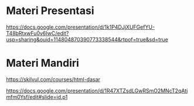 # Materi Presentasi

https://docs.google.com/presentation/d/1k1P4DJjXUFGefYU-T48bRtxwFu0v6IwC/edit?usp=sharing&ouid=114804870390773338544&rtpof=true&sd=true

# Materi Mandiri

https://skilvul.com/courses/html-dasar

https://docs.google.com/presentation/d/1R47XTZsdLGwRSmO2MNcT2qAtimfm0Ysf/edit#slide=id.p1
